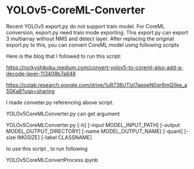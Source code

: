 # YOLOv5-CoreML-Converter
Recent YOLOv5 export.py do not support train model. For CoreML conversion, export.py need train mode exporting.
This export.py can export 3 multiarray without NMS and detect layer.
After replacing the original export.py to this, you can convert CoreML model using following scripts

Here is the blog that I followed to run this script:

https://rockyshikoku.medium.com/convert-yolov5-to-coreml-also-add-a-decode-layer-113408b7a848

https://colab.research.google.com/drive/1uR738UTlzI7apqeN0qr6mQ5ke_a5SKa8?usp=sharing


I made conveter.py referencing above script.

YOLOv5CoreMLConverter.py can get argument

 YOLOv5CoreMLConverter.py [-h] [-input MODEL_INPUT_PATH]
                                [-output MODEL_OUTPUT_DIRECTORY]
                                [-name MODEL_OUTPUT_NAME] [-quant]
                                [-size IMGSIZE] [-label CLASSNAME]

to use this script , to run following

YOLOv5CoreMLConvertProcess.ipynb

